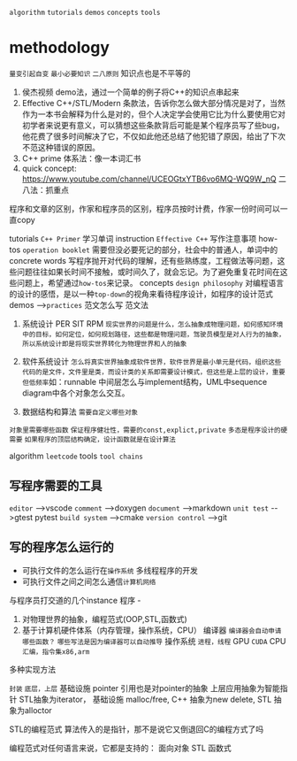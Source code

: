 `algorithm`
`tutorials`
`demos`
`concepts`
`tools`

# methodology 
`量变引起自变`
`最小必要知识`
`二八原则` 知识点也是不平等的

1. 侯杰视频
   demo法，通过一个简单的例子将C++的知识点串起来
2. Effective C++/STL/Modern 
   条款法，告诉你怎么做大部分情况是对了，当然作为一本书会解释为什么是对的，但个人决定学会使用它比为什么要使用它对初学者来说更有意义，可以猜想这些条款背后可能是某个程序员写了些bug，他花费了很多时间解决了它，不仅如此他还总结了他犯错了原因，给出了下次不范这种错误的原因。
3. C++ prime
   体系法：像一本词汇书
4. quick concept: https://www.youtube.com/channel/UCEOGtxYTB6vo6MQ-WQ9W_nQ
   二八法：抓重点

程序和文章的区别，作家和程序员的区别，程序员按时计费，作家一份时间可以一直copy

tutorials `C++ Primer` 学习单词
instruction `Effective C++` 写作注意事项
how-tos `operation booklet` 需要但没必要死记的部分，社会中的普通人，单词中的concrete words
写程序抛开对代码的理解，还有些熟练度，工程做法等问题，这些问题往往如果长时间不接触，或时间久了，就会忘记。为了避免重复花时间在这些问题上，希望通过`how-tos`来记录。
concepts `design philosophy` 对编程语言的设计的感悟，是以一种`top-down`的视角来看待程序设计，如程序的设计范式
demos -->`practices` 范文怎么写 范文法

1. 系统设计 PER SIT RPM `现实世界的问题是什么，怎么抽象成物理问题，如何感知环境中的目标，如何定位，如何规划路径，这些都是物理问题，驾驶员模型是对人行为的抽象，所以系统设计即是将现实世界转化为物理世界和人的抽象`

2. 软件系统设计 `怎么将真实世界抽象成软件世界，软件世界是最小单元是代码，组织这些代码的是文件，文件里是类，而设计类的关系即需要设计模式，但这些是上层的设计，重要但低频率`如：runnable 中间层怎么与implement结构，UML中sequence diagram中各个对象怎么交互。

3. 数据结构和算法
`需要自定义哪些对象`

`对象里需要哪些函数`
`保证程序健壮性，需要的const,explict,private`
`多态是程序设计的硬需要`
`如果程序的顶层结构确定，设计函数就是在设计算法`

algorithm `leetcode`
tools `tool chains`



## 写程序需要的工具
`editor` -->vscode
`comment` -->doxygen
`document` -->markdown
`unit test` -->gtest pytest
`build system` -->cmake
`version control` -->git

## 写的程序怎么运行的
- 可执行文件的怎么运行在`操作系统` 多线程程序的开发
- 可执行文件之间之间怎么通信`计算机网络`

与程序员打交道的几个instance
程序 -
1. 对物理世界的抽象，编程范式(OOP,STL,函数式)
2. 基于计算机硬件体系（内存管理，操作系统，CPU）
   编译器 `编译器会自动申请哪些函数？` `哪些写法是因为编译器可以自动推导`
   操作系统 `进程，线程`
   GPU `CUDA`
   CPU `汇编，指令集x86,arm`


多种实现方法

`封装` `底层，上层`
基础设施 pointer 引用也是对pointer的抽象 上层应用抽象为智能指针 STL抽象为iterator，
基础设施 malloc/free, C++ 抽象为new delete, STL 抽象为alloctor

STL的编程范式 算法传入的是指针，那不是说它又倒退回C的编程方式了吗

编程范式对任何语言来说，它都是支持的：
面向对象
STL
函数式